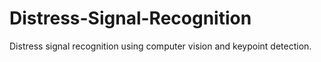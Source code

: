 # Distress-Signal-Recognition
Distress signal recognition using computer vision and keypoint detection.
